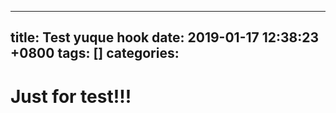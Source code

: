 
---
title: Test yuque hook
date: 2019-01-17 12:38:23 +0800
tags: []
categories: 
---
# Just for test!!!

